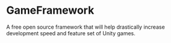 # GameFramework
A free open source framework that will help drastically increase development speed and feature set of Unity games.
